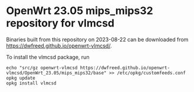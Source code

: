 OpenWrt 23.05 mips_mips32 repository for vlmcsd
========

Binaries built from this repository on 2023-08-22 can be downloaded from <https://dwfreed.github.io/openwrt-vlmcsd/>.

To install the vlmcsd package, run

```
echo "src/gz openwrt-vlmcsd https://dwfreed.github.io/openwrt-vlmcsd/OpenWrt_23.05/mips_mips32/base" >> /etc/opkg/customfeeds.conf
opkg update
opkg install vlmcsd
```
